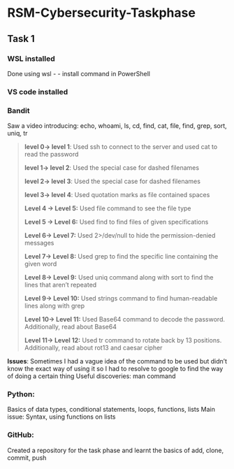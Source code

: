 # RSM-Cybersecurity-Taskphase
## Task 1

### WSL installed
Done using wsl - - install command in PowerShell

### VS code installed

### Bandit
Saw a video introducing: echo, whoami, ls, cd, find, cat, file, find, grep, sort, uniq, tr

>**level 0-> level 1**:
>Used ssh to connect to the server and used cat to read the password
>
>**level 1-> level 2**:
>Used the special case for dashed filenames
>
>**level 2-> level 3**:
>Used the special case for dashed filenames
>
>**level 3-> level 4**:
>Used quotation marks as file contained spaces 
>
>**Level 4 → Level 5:**
>Used file command to see the file type
>
>**Level 5 → Level 6:**
>Used find to find files of given specifications
>
>**Level 6→ Level 7:**
>Used 2>/dev/null to hide the permission-denied messages
>
>**Level 7→ Level 8:**
>Used grep to find the specific line containing the given word
>
>**Level 8→ Level 9:**
>Used uniq command along with sort to find the lines that aren’t repeated
>
>**Level 9→ Level 10:**
>Used strings command to find human-readable lines along with grep
>
>**Level 10→ Level 11:**
>Used Base64 command to decode the password. Additionally, read about Base64
>
>**Level 11→ Level 12:**
>Used tr command to rotate back by 13 positions. Additionally, read about rot13 and caesar cipher


**Issues**: Sometimes I had a vague idea of the command to be used but didn’t know the exact way of using it so I had to resolve to google to find the way of doing a certain thing
Useful discoveries: man command

### Python: 
Basics of data types, conditional statements, loops, functions, lists
Main issue: Syntax, using functions on lists

### GitHub: 
Created a repository for the task phase and learnt the basics of add, clone, commit, push

